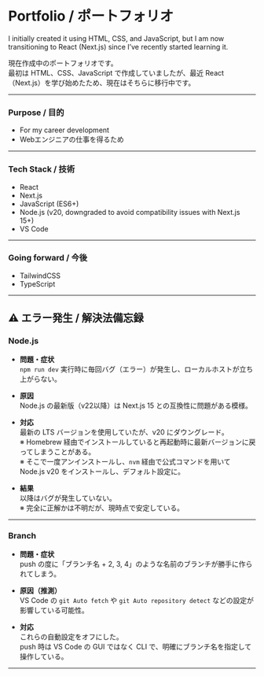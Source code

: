 # Portfolio / ポートフォリオ

I initially created it using HTML, CSS, and JavaScript, but I am now transitioning to React (Next.js) since I’ve recently started learning it.

現在作成中のポートフォリオです。  
最初は HTML、CSS、JavaScript で作成していましたが、最近 React（Next.js）を学び始めたため、現在はそちらに移行中です。

---

### Purpose / 目的

- For my career development  
- Webエンジニアの仕事を得るため

---

### Tech Stack / 技術

- React  
- Next.js  
- JavaScript (ES6+)  
- Node.js (v20, downgraded to avoid compatibility issues with Next.js 15+)  
- VS Code  

---

### Going forward / 今後

- TailwindCSS  
- TypeScript  

---

## ⚠️ エラー発生 / 解決法備忘録

### Node.js

- **問題・症状**  
  `npm run dev` 実行時に毎回バグ（エラー）が発生し、ローカルホストが立ち上がらない。

- **原因**  
  Node.js の最新版（v22以降）は Next.js 15 との互換性に問題がある模様。

- **対応**  
  最新の LTS バージョンを使用していたが、v20 にダウングレード。  
  ※ Homebrew 経由でインストールしていると再起動時に最新バージョンに戻ってしまうことがある。  
  ※ そこで一度アンインストールし、`nvm` 経由で公式コマンドを用いて Node.js v20 をインストールし、デフォルト設定に。  

- **結果**  
  以降はバグが発生していない。  
  ※ 完全に正解かは不明だが、現時点で安定している。

---

### Branch

- **問題・症状**  
  push の度に「ブランチ名 + 2, 3, 4」のような名前のブランチが勝手に作られてしまう。

- **原因（推測）**  
  VS Code の `git Auto fetch` や `git Auto repository detect` などの設定が影響している可能性。

- **対応**  
  これらの自動設定をオフにした。  
  push 時は VS Code の GUI ではなく CLI で、明確にブランチ名を指定して操作している。

---
